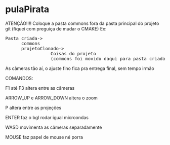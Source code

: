 # pulaPirata
ATENÇÃO!!!! Coloque a pasta commons fora da pasta principal do projeto git (fiquei com preguiça de mudar o CMAKE)
Ex:

<pre>Pasta criada-> 
      commons
      projetoClonado->
                 Coisas do projeto
                 (commons foi movido daqui para pasta criada)</pre>

As câmeras tão aí, o ajuste fino fica pra entrega final, sem tempo irmão

COMANDOS:

F1 até F3 altera entre as câmeras

ARROW_UP e ARROW_DOWN altera o zoom

P altera entre as projeções

ENTER faz o bgl rodar igual microondas

WASD movimenta as câmeras separadamente

MOUSE faz papel de mouse né porra
